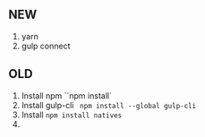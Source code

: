 ## NEW

1. yarn
2. gulp connect

## OLD

1. Install npm ``npm install`
2. Install gulp-cli ` npm install --global gulp-cli`
3. Install `npm install natives`
4.
